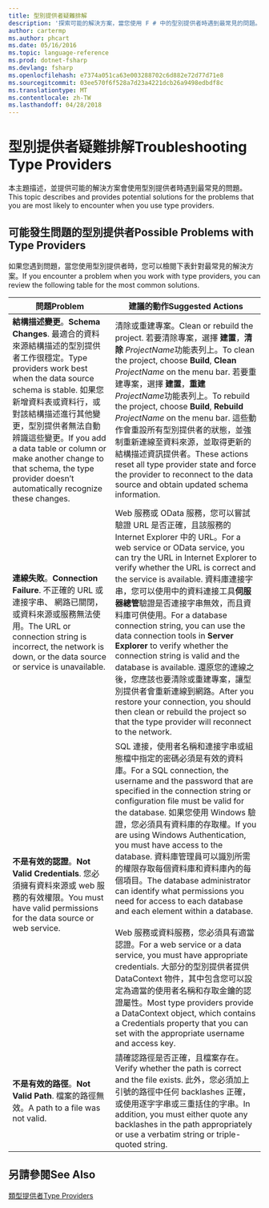 ```yaml
---
title: 型別提供者疑難排解
description: '探索可能的解決方案，當您使用 F # 中的型別提供者時遇到最常見的問題。'
author: cartermp
ms.author: phcart
ms.date: 05/16/2016
ms.topic: language-reference
ms.prod: dotnet-fsharp
ms.devlang: fsharp
ms.openlocfilehash: e7374a051ca63e003288702c6d882e72d77d71e8
ms.sourcegitcommit: 03ee570f6f528a7d23a4221dcb26a9498edbdf8c
ms.translationtype: MT
ms.contentlocale: zh-TW
ms.lasthandoff: 04/28/2018
---
```

# <a name="troubleshooting-type-providers"></a><span data-ttu-id="d0e67-103">型別提供者疑難排解</span><span class="sxs-lookup"><span data-stu-id="d0e67-103">Troubleshooting Type Providers</span></span>

<span data-ttu-id="d0e67-104">本主題描述，並提供可能的解決方案會使用型別提供者時遇到最常見的問題。</span><span class="sxs-lookup"><span data-stu-id="d0e67-104">This topic describes and provides potential solutions for the problems that you are most likely to encounter when you use type providers.</span></span>


## <a name="possible-problems-with-type-providers"></a><span data-ttu-id="d0e67-105">可能發生問題的型別提供者</span><span class="sxs-lookup"><span data-stu-id="d0e67-105">Possible Problems with Type Providers</span></span>
<span data-ttu-id="d0e67-106">如果您遇到問題，當您使用型別提供者時，您可以檢閱下表針對最常見的解決方案。</span><span class="sxs-lookup"><span data-stu-id="d0e67-106">If you encounter a problem when you work with type providers, you can review the following table for the most common solutions.</span></span>



|<span data-ttu-id="d0e67-107">問題</span><span class="sxs-lookup"><span data-stu-id="d0e67-107">Problem</span></span>|<span data-ttu-id="d0e67-108">建議的動作</span><span class="sxs-lookup"><span data-stu-id="d0e67-108">Suggested Actions</span></span>|
|-------|-----------------|
|<span data-ttu-id="d0e67-109">**結構描述變更**。</span><span class="sxs-lookup"><span data-stu-id="d0e67-109">**Schema Changes**.</span></span> <span data-ttu-id="d0e67-110">最適合的資料來源結構描述的型別提供者工作很穩定。</span><span class="sxs-lookup"><span data-stu-id="d0e67-110">Type providers work best  when the data source schema is stable.</span></span> <span data-ttu-id="d0e67-111">如果您新增資料表或資料行，或對該結構描述進行其他變更，型別提供者無法自動辨識這些變更。</span><span class="sxs-lookup"><span data-stu-id="d0e67-111">If you add a data table or column or make another change to that schema, the type provider doesn’t automatically recognize these changes.</span></span>|<span data-ttu-id="d0e67-112">清除或重建專案。</span><span class="sxs-lookup"><span data-stu-id="d0e67-112">Clean or rebuild the project.</span></span> <span data-ttu-id="d0e67-113">若要清除專案，選擇 **建置**，**清除** *ProjectName*功能表列上。</span><span class="sxs-lookup"><span data-stu-id="d0e67-113">To clean the project, choose **Build**, **Clean** *ProjectName* on the menu bar.</span></span> <span data-ttu-id="d0e67-114">若要重建專案，選擇 **建置**，**重建** *ProjectName*功能表列上。</span><span class="sxs-lookup"><span data-stu-id="d0e67-114">To rebuild the project, choose **Build**, **Rebuild** *ProjectName* on the menu bar.</span></span> <span data-ttu-id="d0e67-115">這些動作會重設所有型別提供者的狀態，並強制重新連線至資料來源，並取得更新的結構描述資訊提供者。</span><span class="sxs-lookup"><span data-stu-id="d0e67-115">These actions reset all type provider state and force the provider to reconnect to the data source and obtain updated schema information.</span></span>|
|<span data-ttu-id="d0e67-116">**連線失敗**。</span><span class="sxs-lookup"><span data-stu-id="d0e67-116">**Connection Failure**.</span></span> <span data-ttu-id="d0e67-117">不正確的 URL 或連接字串、 網路已關閉，或資料來源或服務無法使用。</span><span class="sxs-lookup"><span data-stu-id="d0e67-117">The URL or connection string is incorrect, the network is down, or the data source or service is unavailable.</span></span>|<span data-ttu-id="d0e67-118">Web 服務或 OData 服務，您可以嘗試驗證 URL 是否正確，且該服務的 Internet Explorer 中的 URL。</span><span class="sxs-lookup"><span data-stu-id="d0e67-118">For a web service or OData service, you can try the URL in Internet Explorer to verify whether the URL is correct and the service is available.</span></span> <span data-ttu-id="d0e67-119">資料庫連接字串，您可以使用中的資料連接工具**伺服器總管**驗證是否連接字串無效，而且資料庫可供使用。</span><span class="sxs-lookup"><span data-stu-id="d0e67-119">For a database connection string, you can use the data connection tools in **Server Explorer** to verify whether the connection string is valid and the database is available.</span></span> <span data-ttu-id="d0e67-120">還原您的連線之後，您應該也要清除或重建專案，讓型別提供者會重新連線到網路。</span><span class="sxs-lookup"><span data-stu-id="d0e67-120">After you restore your connection, you should then clean or rebuild the project so that the type provider will reconnect to the network.</span></span>|
|<span data-ttu-id="d0e67-121">**不是有效的認證**。</span><span class="sxs-lookup"><span data-stu-id="d0e67-121">**Not Valid Credentials**.</span></span> <span data-ttu-id="d0e67-122">您必須擁有資料來源或 web 服務的有效權限。</span><span class="sxs-lookup"><span data-stu-id="d0e67-122">You must have valid permissions for the data source or web service.</span></span>|<span data-ttu-id="d0e67-123">SQL 連接，使用者名稱和連接字串或組態檔中指定的密碼必須是有效的資料庫。</span><span class="sxs-lookup"><span data-stu-id="d0e67-123">For a SQL connection, the username and the password that are specified in the connection string or configuration file must be valid for the database.</span></span> <span data-ttu-id="d0e67-124">如果您使用 Windows 驗證，您必須具有資料庫的存取權。</span><span class="sxs-lookup"><span data-stu-id="d0e67-124">If you are using Windows Authentication, you must have access to the database.</span></span> <span data-ttu-id="d0e67-125">資料庫管理員可以識別所需的權限存取每個資料庫和資料庫內的每個項目。</span><span class="sxs-lookup"><span data-stu-id="d0e67-125">The database administrator can identify what permissions you need for access to each database and each element within a database.</span></span><br /><br /><span data-ttu-id="d0e67-126">Web 服務或資料服務，您必須具有適當認證。</span><span class="sxs-lookup"><span data-stu-id="d0e67-126">For a web service or a data service, you must have appropriate credentials.</span></span> <span data-ttu-id="d0e67-127">大部分的型別提供者提供 DataContext 物件，其中包含您可以設定為適當的使用者名稱和存取金鑰的認證屬性。</span><span class="sxs-lookup"><span data-stu-id="d0e67-127">Most type providers provide a DataContext object, which contains a Credentials property that you can set with the appropriate username and access key.</span></span>|
|<span data-ttu-id="d0e67-128">**不是有效的路徑**。</span><span class="sxs-lookup"><span data-stu-id="d0e67-128">**Not Valid Path**.</span></span> <span data-ttu-id="d0e67-129">檔案的路徑無效。</span><span class="sxs-lookup"><span data-stu-id="d0e67-129">A path to a file was not valid.</span></span>|<span data-ttu-id="d0e67-130">請確認路徑是否正確，且檔案存在。</span><span class="sxs-lookup"><span data-stu-id="d0e67-130">Verify whether the path is correct and the file exists.</span></span> <span data-ttu-id="d0e67-131">此外，您必須加上引號的路徑中任何 backlashes 正確，或使用逐字字串或三重括住的字串。</span><span class="sxs-lookup"><span data-stu-id="d0e67-131">In addition, you must either quote any backlashes in the path appropriately or use a verbatim string or triple-quoted string.</span></span>|

## <a name="see-also"></a><span data-ttu-id="d0e67-132">另請參閱</span><span class="sxs-lookup"><span data-stu-id="d0e67-132">See Also</span></span>
[<span data-ttu-id="d0e67-133">類型提供者</span><span class="sxs-lookup"><span data-stu-id="d0e67-133">Type Providers</span></span>](index.md)
